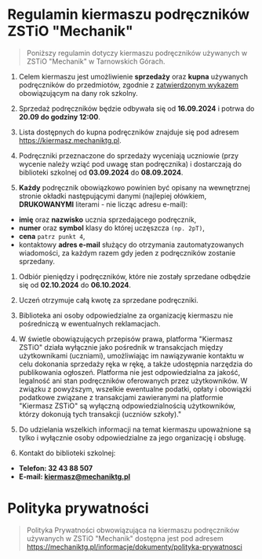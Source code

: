 # Regulamin kiermaszu podręczników ZSTiO "Mechanik"

> Poniższy regulamin dotyczy kiermaszu podręczników używanych w ZSTiO "Mechanik" w Tarnowskich Górach.

1. Celem kiermaszu jest umożliwienie **sprzedaży** oraz **kupna** używanych podręczników do przedmiotów, zgodnie z [zatwierdzonym wykazem](https://mechaniktg.pl/informacje/podreczniki) obowiązującym na dany rok szkolny.

1. Sprzedaż podręczników będzie odbywała się od **16.09.2024** i potrwa do **20.09 do godziny 12:00**.

1. Lista dostępnych do kupna podręczników znajduje się pod adresem https://kiermasz.mechaniktg.pl.

1. Podręczniki przeznaczone do sprzedaży wyceniają uczniowie (przy wycenie należy wziąć pod uwagę stan podręcznika) i dostarczają do biblioteki szkolnej od **03.09.2024** do **08.09.2024**.

1. **Każdy** podręcznik obowiązkowo powinien być opisany na wewnętrznej stronie okładki następującymi danymi (najlepiej ołówkiem, **DRUKOWANYMI** literami - nie licząc adresu e-mail):

-   **imię** oraz **nazwisko** ucznia sprzedającego podręcznik,
-   **numer** oraz **symbol** klasy do której uczęszcza `(np. 2pT)`,
-   **cena** `patrz punkt 4`,
-   kontaktowy **adres e-mail** służący do otrzymania zautomatyzowanych wiadomości, za każdym razem gdy jeden z podręczników zostanie sprzedany.

1. Odbiór pieniędzy i podręczników, które nie zostały sprzedane odbędzie się od **02.10.2024** do **06.10.2024**.

1. Uczeń otrzymuje całą kwotę za sprzedane podręczniki.

1. Biblioteka ani osoby odpowiedzialne za organizację kiermaszu nie pośredniczą w ewentualnych reklamacjach.

1. W świetle obowiązujących przepisów prawa, platforma "Kiermasz ZSTiO" działa wyłącznie jako pośrednik w transakcjach między użytkownikami (uczniami), umożliwiając im nawiązywanie kontaktu w celu dokonania sprzedaży ręka w rękę, a także udostępnia narzędzia do publikowania ogłoszeń. Platforma nie jest odpowiedzialna za jakość, legalność ani stan podręczników oferowanych przez użytkowników. W związku z powyższym, wszelkie ewentualne podatki, opłaty i obowiązki podatkowe związane z transakcjami zawieranymi na platformie "Kiermasz ZSTiO" są wyłączną odpowiedzialnością użytkowników, którzy dokonują tych transakcji (uczniów szkoły)."

1. Do udzielania wszelkich informacji na temat kiermaszu upoważnione są tylko i wyłącznie osoby odpowiedzialne za jego organizację i obsługę.

1. Kontakt do biblioteki szkolnej:

-   **Telefon: 32 43 88 507**
-   **E-mail: kiermasz@mechaniktg.pl**

# Polityka prywatności

> Polityka Prywatności obwowiązująca na kiermaszu podręczników używanych w ZSTiO "Mechanik" dostępna jest pod adresem https://mechaniktg.pl/informacje/dokumenty/polityka-prywatnosci
